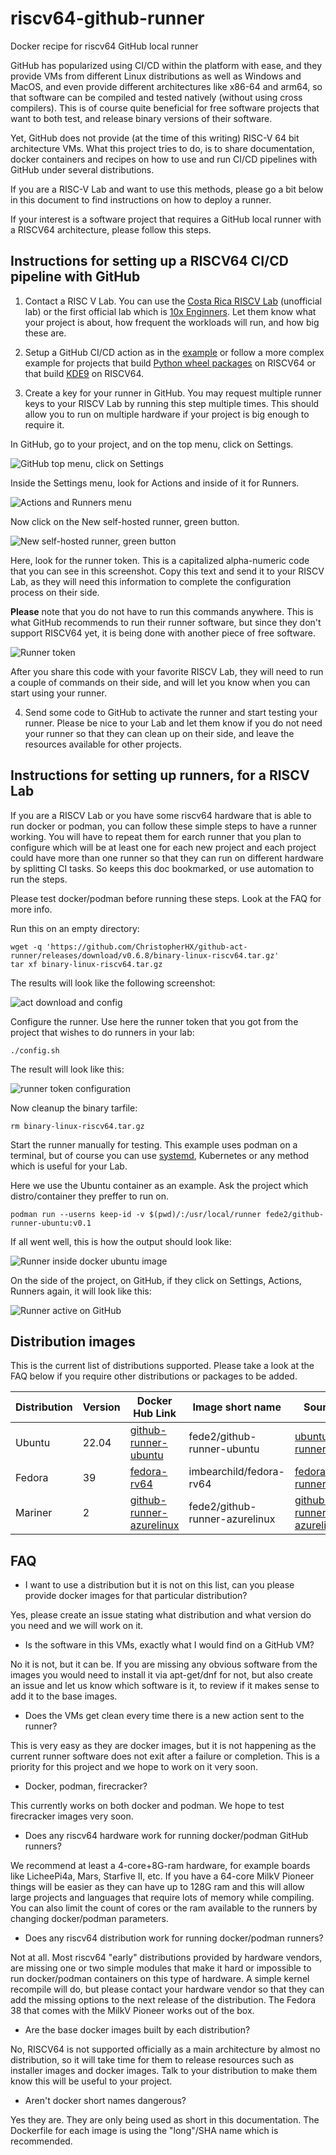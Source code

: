# riscv64-github-runner
Docker recipe for riscv64 GitHub local runner

GitHub has popularized using CI/CD within the platform with ease, and they provide VMs from different Linux distributions as well as Windows and MacOS, and even provide different architectures like x86-64 and arm64, so that software can be compiled and tested natively (without using cross compilers). This is of course quite beneficial for free software projects that want to both test, and release binary versions of their software.

Yet, GitHub does not provide (at the time of this writing) RISC-V 64 bit architecture VMs. What this project tries to do, is to share documentation, docker containers and recipes on how to use and run CI/CD pipelines with GitHub under several distributions.

If you are a RISC-V Lab and want to use this methods, please go a bit below in this document to find instructions on how to deploy a runner.

If your interest is a software project that requires a GitHub local runner with a RISCV64 architecture, please follow this steps.

## Instructions for setting up a RISCV64 CI/CD pipeline with GitHub

1. Contact a RISC V Lab. You can use the [Costa Rica RISCV Lab](https://github.com/fede2cr/CR-RISCV-Lab) (unofficial lab) or the first official lab which is [10x Enginners](https://riscv.org/risc-v-lab-partner/). Let them know what your project is about, how frequent the workloads will run, and how big these are.

2. Setup a GitHub CI/CD action as in the [example](doc/CI-example.md) or follow a more complex example for projects that build [Python wheel packages](https://github.com/fede2cr/riscv64-python-whl) on RISCV64 or that build [KDE9](https://github.com/fede2cr/riscv64-kde9-compiler) on RISCV64.

3. Create a key for your runner in GitHub. You may request multiple runner keys to your RISCV Lab by running this step multiple times. This should allow you to run on multiple hardware if your project is big enough to require it.

In GitHub, go to your project, and on the top menu, click on Settings.

![GitHub top menu, click on Settings](doc/imgs/github-menu.png)

Inside the Settings menu, look for Actions and inside of it for Runners.

![Actions and Runners menu](doc/imgs/actions-runners-menu.png)

Now click on the New self-hosted runner, green button.

![New self-hosted runner, green button](doc/imgs/new-selfhosted-runner.png)

Here, look for the runner token. This is a capitalized alpha-numeric code that you can see in this screenshot. Copy this text and send it to your RISCV Lab, as they will need this information to complete the configuration process on their side.

**Please** note that you do not have to run this commands anywhere. This is what GitHub recommends to run their runner software, but since they don't support RISCV64 yet, it is being done with another piece of free software.

![Runner token](doc/imgs/runner-token.png)

After you share this code with your favorite RISCV Lab, they will need to run a couple of commands on their side, and will let you know when you can start using your runner.

4. Send some code to GitHub to activate the runner and start testing your runner. Please be nice to your Lab and let them know if you do not need your runner so that they can clean up on their side, and leave the resources available for other projects.

## Instructions for setting up runners, for a RISCV Lab

If you are a RISCV Lab or you have some riscv64 hardware that is able to run docker or podman, you can follow these simple steps to have a runner working. You will have to repeat them for earch runner that you plan to configure which will be at least one for each new project and each project could have more than one runner so that they can run on different hardware by splitting CI tasks. So keeps this doc bookmarked, or use automation to run the steps.

Please test docker/podman before running these steps. Look at the FAQ for more info.

Run this on an empty directory:

```
wget -q 'https://github.com/ChristopherHX/github-act-runner/releases/download/v0.6.8/binary-linux-riscv64.tar.gz'
tar xf binary-linux-riscv64.tar.gz

```

The results will look like the following screenshot:

![act download and config](doc/imgs/act-download-and-config.png)

Configure the runner. Use here the runner token that you got from the project that wishes to do runners in your lab:

```
./config.sh
```
The result will look like this:

![runner token configuration](doc/imgs/runner-token-config.png)

Now cleanup the binary tarfile:
```
rm binary-linux-riscv64.tar.gz
```

Start the runner manually for testing. This example uses podman on a terminal, but of course you can use [systemd](https://docs.docker.com/config/daemon/systemd/), Kubernetes or any method which is useful for your Lab.

Here we use the Ubuntu container as an example. Ask the project which distro/container they preffer to run on.

```
podman run --userns keep-id -v $(pwd)/:/usr/local/runner fede2/github-runner-ubuntu:v0.1
```

If all went well, this is how the output should look like:

![Runner inside docker ubuntu image](doc/imgs/lab-runner-test.png)

On the side of the project, on GitHub, if they click on Settings, Actions, Runners again, it will look like this:

![Runner active on GitHub](doc/imgs/project-runner-active.png)

## Distribution images

This is the current list of distributions supported. Please take a look at the FAQ below if you require other distributions or packages to be added.

|Distribution|Version|Docker Hub Link|Image short name|Source|Status|
|------------|-------|---------------|----------------|------|------|
|Ubuntu|22.04|[github-runner-ubuntu](https://hub.docker.com/r/fede2/github-runner-ubuntu)|fede2/github-runner-ubuntu|[ubuntu-runner/](ubuntu-runner/)|Ready for use|
|Fedora|39|[fedora-rv64](https://hub.docker/com/r/imbearchild/fedora-rv64)|imbearchild/fedora-rv64|[fedora-runner/](fedora-runner)|Testing|
|Mariner|2|[github-runner-azurelinux](https://hub.docker.com/r/fede2/github-runner-azurelinux)|fede2/github-runner-azurelinux|[github-runner-azurelinux/](github-runner-azurelinux/)|Testing|

## FAQ

- I want to use a distribution but it is not on this list, can you please provide docker images for that particular distribution?

Yes, please create an issue stating what distribution and what version do you need and we will work on it.

- Is the software in this VMs, exactly what I would find on a GitHub VM?

No it is not, but it can be. If you are missing any obvious software from the images you would need to install it via apt-get/dnf for not, but also create an issue and let us know which software is it, to review if it makes sense to add it to the base images.

- Does the VMs get clean every time there is a new action sent to the runner?

This is very easy as they are docker images, but it is not happening as the current runner software does not exit after a failure or completion. This is a priority for this project and we hope to work on it very soon.

- Docker, podman, firecracker?

This currently works on both docker and podman. We hope to test firecracker images very soon.

- Does any riscv64 hardware work for running docker/podman GitHub runners?

We recommend at least a 4-core+8G-ram hardware, for example boards like LicheePi4a, Mars, Starfive II, etc. If you have a 64-core MilkV Pioneer things will be easier as they can have up to 128G ram and this will allow large projects and languages that require lots of memory while compiling. You can also limit the count of cores or the ram available to the runners by changing docker/podman parameters.

- Does any riscv64 distribution work for running docker/podman runners?

Not at all. Most riscv64 "early" distributions provided by hardware vendors, are missing one or two simple modules that make it hard or impossible to run docker/podman containers on this type of hardware. A simple kernel recompile will do, but please contact your hardware vendor so that they can add the missing options to the next release of the distribution. The Fedora 38 that comes with the MilkV Pioneer works out of the box.

- Are the base docker images built by each distribution?

No, RISCV64 is not supported officially as a main architecture by almost no distribution, so it will take time for them to release resources such as installer images and docker images. Talk to your distribution to make them know this will be useful to your project.

- Aren't docker short names dangerous?

Yes they are. They are only being used as short in this documentation. The Dockerfile for each image is using the "long"/SHA name which is recommended.
